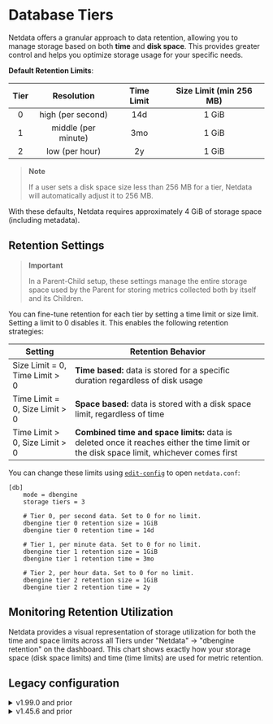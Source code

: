 # Database Tiers

Netdata offers a granular approach to data retention, allowing you to manage storage based on both **time** and **disk space**. This provides greater control and helps you optimize storage usage for your specific needs.

**Default Retention Limits**:

| Tier |     Resolution      | Time Limit | Size Limit (min 256 MB) |
|:----:|:-------------------:|:----------:|:-----------------------:|
|  0   |  high (per second)  |    14d     |          1 GiB          |
|  1   | middle (per minute) |    3mo     |          1 GiB          |
|  2   |   low (per hour)    |     2y     |          1 GiB          |

> **Note**
>
> If a user sets a disk space size less than 256 MB for a tier, Netdata will automatically adjust it to 256 MB.

With these defaults, Netdata requires approximately 4 GiB of storage space (including metadata).

## Retention Settings

> **Important**
>
> In a Parent-Child setup, these settings manage the entire storage space used by the Parent for storing metrics collected both by itself and its Children.

You can fine-tune retention for each tier by setting a time limit or size limit. Setting a limit to 0 disables it. This enables the following retention strategies:

| Setting                        | Retention Behavior                                                                                                                       |
|--------------------------------|------------------------------------------------------------------------------------------------------------------------------------------|
| Size Limit = 0, Time Limit > 0 | **Time based:** data is stored for a specific duration regardless of disk usage                                                          |
| Time Limit = 0, Size Limit > 0 | **Space based:** data is stored with a disk space limit, regardless of time                                                              |
| Time Limit > 0, Size Limit > 0 | **Combined time and space limits:** data is deleted once it reaches either the time limit or the disk space limit, whichever comes first |

You can change these limits using [`edit-config`](/docs/netdata-agent/configuration/README.md#edit-a-configuration-file-using-edit-config) to open `netdata.conf`:

```text
[db]
    mode = dbengine
    storage tiers = 3

    # Tier 0, per second data. Set to 0 for no limit.
    dbengine tier 0 retention size = 1GiB
    dbengine tier 0 retention time = 14d

    # Tier 1, per minute data. Set to 0 for no limit.
    dbengine tier 1 retention size = 1GiB
    dbengine tier 1 retention time = 3mo

    # Tier 2, per hour data. Set to 0 for no limit.
    dbengine tier 2 retention size = 1GiB
    dbengine tier 2 retention time = 2y
```

## Monitoring Retention Utilization

Netdata provides a visual representation of storage utilization for both the time and space limits across all Tiers under "Netdata" -> "dbengine retention" on the dashboard. This chart shows exactly how your storage space (disk space limits) and time (time limits) are used for metric retention.

## Legacy configuration

<details><summary>v1.99.0 and prior</summary>

Netdata prior to v2 supports the following configuration options in  `netdata.conf`.
They have the same defaults as the latest v2, but the unit of each value is given in the option name, not at the value.

```text
storage tiers = 3
# Tier 0, per second data. Set to 0 for no limit.
dbengine tier 0 disk space MB = 1024
dbengine tier 0 retention days = 14
# Tier 1, per minute data. Set to 0 for no limit.
dbengine tier 1 disk space MB = 1024
dbengine tier 1 retention days = 90
# Tier 2, per hour data. Set to 0 for no limit.
dbengine tier 2 disk space MB = 1024
dbengine tier 2 retention days = 730
```

</details>

<details><summary>v1.45.6 and prior</summary>

Netdata versions prior to v1.46.0 relied on a disk space-based retention.

**Default Retention Limits**:

| Tier |     Resolution      | Size Limit |
|:----:|:-------------------:|:----------:|
|  0   |  high (per second)  |   256 MB   |
|  1   | middle (per minute) |   128 MB   |
|  2   |   low (per hour)    |   64 GiB   |

You can change these limits in `netdata.conf`:

```text
[db]
    mode = dbengine
    storage tiers = 3
    # Tier 0, per second data
    dbengine multihost disk space MB = 256
    # Tier 1, per minute data
    dbengine tier 1 multihost disk space MB = 1024
    # Tier 2, per hour data
    dbengine tier 2 multihost disk space MB = 1024
```

<details>

